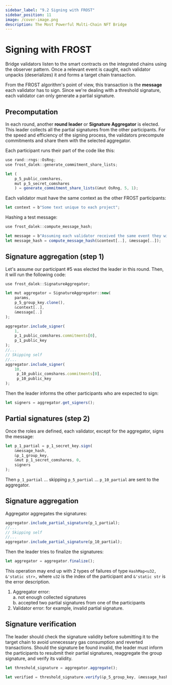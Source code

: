 ```yaml
---
sidebar_label: "9.2 Signing with FROST"
sidebar_position: 11
image: /cover-image.png
description: The Most Powerful Multi-Chain NFT Bridge
---
```


# Signing with FROST

Bridge validators listen to the smart contracts on the integrated chains using the observer pattern. Once a relevant event is caught, each validator unpacks (deserializes) it and forms a target chain transaction.

From the FROST algorithm's point of view, this transaction is the **message** each validator has to sign. Since we're dealing with a threshold signature, each validator can only generate a partial signature.

## Precomputation

In each round, another **round leader** or **Signature Aggregator** is elected. This leader collects all the partial signatures from the other participants. For the speed and efficiency of the signing process, the validators precompute commitments and share them with the selected aggregator. 

Each participant runs their part of the code like this:
```ts
use rand::rngs::OsRng;
use frost_dalek::generate_commitment_share_lists;

let (
    p_5_public_comshares, 
    mut p_5_secret_comshares
    ) = generate_commitment_share_lists(&mut OsRng, 5, 1);
```

Each validator must have the same context as the other FROST participants:

```ts
let context = b"Some text unique to each project";
```

Hashing a test message:

```ts
use frost_dalek::compute_message_hash;

let message = b"Assuming each validator received the same event they will end up with the same message";
let message_hash = compute_message_hash(&context[..], &message[..]);
```

## Signature aggregation (step 1)

Let's assume our participant #5 was elected the leader in this round. Then, it will run the following code:

```ts
use frost_dalek::SignatureAggregator;

let mut aggregator = SignatureAggregator::new(
    params, 
    p_5_group_key.clone(), 
    &context[..], 
    &message[..]
);

aggregator.include_signer(
    1, 
    p_1_public_comshares.commitments[0], 
    p_1_public_key
);
//...
// Skipping self
//...
aggregator.include_signer(
    10,
     p_10_public_comshares.commitments[0], 
     p_10_public_key
);
```

Then the leader informs the other participants who are expected to sign:

```ts
let signers = aggregator.get_signers();
```

## Partial signatures (step 2)

Once the roles are defined, each validator, except for the aggregator, signs the message:

```ts
let p_1_partial = p_1_secret_key.sign(
    &message_hash, 
    &p_1_group_key,
    &mut p_1_secret_comshares, 0, 
    signers
);
```

Then `p_1_partial` ... skipping `p_5_partial` ... `p_10_partial` are sent to the aggregator.

## Signature aggregation

Aggregator aggregates the signatures:

```ts
aggregator.include_partial_signature(p_1_partial);
//...
// Skipping self
//...
aggregator.include_partial_signature(p_10_partial);
```

Then the leader tries to finalize the signatures:

```ts
let aggregator = aggregator.finalize();
```

This operation may end up with 2 types of failures of type `HashMap<u32, &'static str>,` where `u32` is the index of the participant and `&'static str` is the error description.

1. Aggregator error:<br/>
   a. not enough collected signatures<br/>
   b. accepted two partial signatures from one of the participants
2. Validator error: for example, invalid partial signature.

## Signature verification

The leader should check the signature validity before submitting it to the target chain to avoid unnecessary gas consumption and reverted transactions. Should the signature be found invalid, the leader must inform the participants to resubmit their partial signatures, reaggregate the group signature, and verify its validity.

```ts
let threshold_signature = aggregator.aggregate();

let verified = threshold_signature.verify(&p_5_group_key, &message_hash);
```